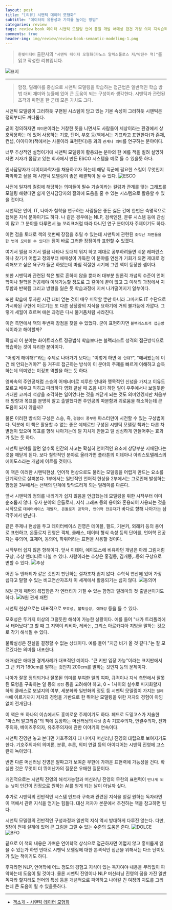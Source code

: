 ```yaml
---  
layout: post  
title: "[리뷰] 시맨틱 데이터 모형화"  
subtitle: "데이터의 유용성과 가치를 높이는 방법"  
categories: review  
tags: review book 데이터 시맨틱 모델링 언어 품질 개발 애매성 편견 가정 의미 지식습득 조직 전략 딜레마     
comments: true  
header-img: img/review/review-book-semantic-modeling-1.png
---  
```

  
> `한빛미디어` 출판사의 `"시맨틱 데이터 모형화(파노스 알렉소풀로스 저/박진수 역)"`를 읽고 작성한 리뷰입니다.  

![표지](https://telegeam.github.io/assets/img/review/review-book-semantic-modeling-1.png)  

---

> 함정, 딜레마를 중심으로 시맨틱 모델링을 학습하는 접근법은 일반적인 학습 방법 대비 재미와 능률에 있어 큰 도움이 되는 구성이라 생각한다. 시맨틱과 관련된 조각과 파편을 한 군데 모은 가치도 크다.

시맨틱 모델링이 그러하듯 구현된 시스템이 담고 있는 기본 속성이 그러하듯 시맨틱은 정의부터도 까다롭다. 

굳이 정의하자면 `의미론`이라는 거창한 뜻을 니면서도 사람들이 세상이라는 환경에서 상호작용하는 데 있어 사용하는 기호, 단어, 부호 등(책에서는 기표라고 표현한다)과 존재, 컨셉, 아이디어(책에서는 사물이라 표현한다)등 과의 `관계나 의미`를 연구하는 분야이다.

너무 추상적인 설명이기에 시맨틱 모델링이 활용되는 분야의 한 예를 책을 빌려 설명하자면 저자가 몸담고 있는 회사에서 만든 ESCO 시스템을 예로 들 수 있을듯 하다. 

인사담당자가 데이터과학자를 채용하고자 하는데 해당 직군에 필요한 스킬이 무엇인지 파악하고 싶을 때 시맨틱 모델링이 좋은 해결책이 될 수 있다. 
![ESCO](https://telegeam.github.io/assets/img/review/review-book-semantic-modeling-2.png)  

사전에 일자리 컬럼에 해당하는 의미들이 필수 기술이라는 컬럼과 관계를 맺는 그래프를 모델링 해왔다면 쉽게 인사담당자의 질의에 도움을 줄 수 있는 시스템으로 활용할 수 있을 것이다.

시맨틱은 언어, IT, 나아가 철학을 연구하는 사람들은 좋든 싫든 간에 한번은 숙명적으로 접해온 지식 분야이기도 하다. 나 같은 경우에는 NLP, 검색엔진, 분류 시스템 등에 관심이 많고 그 분야를 다루면서 늘 꼬리표처럼 따라 다니던 연구 분야이자 주제이기도 하다. 

이런 점을 토대로 책의 첫번째 장점을 추릴 수 있는데 시맨틱에 관련된 `조각난 파편들을 한 번에 모아볼 수 있다`는 점이 바로 그러한 장점이라 표현할 수 있겠다.

여기서 찔끔 저기서 찔끔 나타나 도대체 뭐지 하고 제대로 공부하려들면 쉬운 레퍼런스 하나 찾기가 어렵고 정의부터 애매성이 가득한 이 분야를 언젠가 기회가 되면 제대로 정리해보고 싶은 욕구가 들곤 하였는데 마침 적절한 시기에 그런 책이 등장한 셈이다. 

또한 시맨틱과 관련된 책은 별로 흔하지 않을 뿐더러 대부분 원론적 개념의 수준이 언어학이나 철학을 전공해야 이해가능할 정도로 그 깊이에 끝이 없고 그 이해의 과정에서 지루함과 반복됨 그리고 방향을 잃은 듯 학습과정에 지쳐 나가떨어지기 일쑤이다. 

또한 학습에 투자한 시간 대비 얻는 것이 매우 미약할 뿐만 아니라 그마저도 IT 수단으로 가시화된 구현에 이르기는 또 다른 상당량의 지식을 요하기에 거의 불가능에 가깝다. 그렇게 세월이 흐르며 애쓴 과정은 다시 물거품처럼 사라진다. 

이런 측면에서 책의 두번째 장점을 찾을 수 있었다. 굳이 표현하자면 `블랙리스트적 접근방`식이라고 해야할까?

확실히 이 분야는 화이트리스트 정공법식 학습보다는 블랙리스트 성격의 접근방식으로 학습하는 것이 유리한 분야이다. 

"어떻게 해야해?"라는 주제로 나아가기 보다는 "이렇게 하면 `왜 안돼`?", "애써봤는데 이건 왜 안되는거야?" 등 거꾸로 접근하는 방식이 이 분야의 주제를 빠르게 이해하고 습득하는데 의미있는 이정표 역할을 하는 듯 하다. 

영화속의 주인공처럼 스승의 어깨너머로 지루한 인내와 맹목적인 신념을 가지고 이유도 모르고 배우고 익히고 따라하다 영화 끝날 때 즈음 내가 하던 일이 우주에서나 보일듯한 거대한 코끼리 석상을 조각하는 일이었다는 것을 깨닫게 되는 것도 의미있겠지만 처음부터 방향과 목표를 분명히 알고 출발했다면 주인공의 따분함과 괴로움을 해소하는데 큰 도움이 되지 않을까?

물론 이러한 방식의 구성은 스승, 즉, `경험이 풍부한` 마스터만이 시전할 수 있는 구성법이다. 덕분에 이 책은 활용할 수 없는 좋은 예제로만 구성된 시맨틱 모델링 책과는 다른 차별점이 있으며 목표를 향해 나아가는데 덜 지치게 만들고 덜 심심하게 만들어주는 효과가 있는 듯 하다. 

시맨틱 분야를 알면 알수록 인간의 사고는 확실히 언어적인 요소에 상당부분 지배된다는 것을 깨닫게 된다. 보다 철학적인 분야로 올라가면 플라톤의 이데아나 아리스토텔레스의 에이도스라는 개념에 이르를 것이다. 

이 책은 이러한 시맨틱현상, 언어적 현상으로도 불리는 모델링을 어렵게 만드는 요소를 단계적으로 살펴본다. 1부에서는 일반적인 언어적 현상을 2부에서는 그로인해 발생하는 함정을 3부에서는 선택의 단계에 맞닥드리게 되는 딜레마를 다룬다. 

앞서 시맨틱의 정의를 내리기가 쉽지 않음을 언급했는데 모델링을 위한 시작부터 이미 순조롭지 않다. 유사 분야의 온톨로지, 지식 그래프 등의 용어와 혼용되어 사용되는 것을 시작으로 `데이터베이스 개발자, 온톨로지 공학자, 언어학 전공자`가 바다로 향해 나아가는 삼각주에서 만난다.

같은 주제나 현상을 두고 데이터베이스 진영은 테이블, 필드, 기본키, 외래키 등의 용어로 표현하고, 온톨로지 진영은 객체, 클래스, 데이터 형식 속성 등의 단어를, 언어학 전공자는 유의어, 표제어, 동의어, 하위어라는 표현을 사용할 것이다. 

시작부터 쉽지 않은 항해이다. 앞서 이데아, 에이도스에 비유하던 개념은 아래 그림처럼 구상, 추상 엔터티로 나뉠 수 있다. 사람이라는 추상은 홍길동, 김개똥,..등의 구상으로 변할 수 있다. 
![추상](https://telegeam.github.io/assets/img/review/review-book-semantic-modeling-3.png)  

어떤 두 엔터티가 같은 것인지 판단하는 절차조차 쉽지 않다. 수학적 연산에 있어 가장 쉽다고 말할 수 있는 비교연산자조차 이 세계에서 활용되기는 쉽지 않다. 
![동의어](https://telegeam.github.io/assets/img/review/review-book-semantic-modeling-4.png)  

N원 관게 패턴의 복잡함은 각 엔터티가 가질 수 있는 함정과 딜레마의 첫 출발선이기도 하다.
![N원 관게 패턴](https://telegeam.github.io/assets/img/review/review-book-semantic-modeling-7.png)  

시맨틱 현상으로는 대표적으로 `모호성, 불확실성, 애매성` 등을 들 수 있다.

모호성은 두가지 이상의 그럴듯한 해석이 가능한 상황이다. 예를 들어 "내가 트리폴리에서 태어났다"고 할 때 그 지역이 리비아, 레바논, 그리스 아르카디아 지방을 말하는 것으로 각기 해석될 수 있다. 

불확실성은 진실을 결정할 수 없는 상태이다. 예를 들어 "지금 비가 올 것 같다."는 잘 모르겠다는 의미를 내포한다. 

애매성은 애매한 경계사례가 대표적인 예이다. "큰 키만 입장 가능"이라는 표지판에서 그 큰 키가 180cm를 말하는 것인지 200cm를 말하는 것인지 등의 문제이다.

나아가 잘못 정의되거나 잘못된 의미를 부여한 일의 여파, 규격이나 지식 측면에서 잘못된 모형을 구축하는 일 등의 `함정` 등을 고려해야 하고, 0 ~ 1사이의 실수로 피지화할지 하위 클래스로 보낼지의 여부, 세분화와 일반화의 정도 등 시맨틱 모델링이 가지는 `딜레마`에 이르기까지 저자의 경험을 기반으로 한 뛰어난 모델링을 위한 저자의 경험이 아낌없이 전개된다. 

이 책은 또 하나의 이슈에서도 흥미로운 주제이기도 하다. 페드로 도밍고스가 저술한 "마스터 알고리즘"의 책에 등장하는 머신러닝의 `다섯` 종족 기호주의자, 연결주의자, 진화주의자, 베이즈주의자, 유추주의자에 관한 이야기의 연속이다.

시맨틱 진영만 놓고 본다면 기호주의자 대 나머지 머신러닝 진영의 대립으로 보여지기도 한다. 기호주의자의 의미론, 분류, 추론, 의미 연결 등의 아이디어는 시맨틱 진영에 고스란히 녹아있다.

반면 다른 머신러닝 진영은 알파고가 보여준 무한에 가까운 표현력에 가능성을 건다. 확실한 것은 무엇이 더 뛰어난가의 질문은 우매한 질문이다.

개인적으로는 시맨틱 진영의 해석가능함과 머신러닝 진영의 무한의 표현력이 `만나게 되는 날`이 인간이 진정으로 원하는 AI를 얻게 되는 날이 아닐까 싶다.

추가로 시맨틱의 전반적인 시스템 인프라 구축과 관련된 지식을 얻길 원하는 독자라면 이 책에서 관련 지식을 얻기는 힘들다. 대신 저자가 본문에서 추천하는 책을 참고하면 된다. 

시맨틱 모델링의 전반적인 구성과정과 일반적 지식 역시 방대하게 다루진 않는다. 다만, 5장이 전체 설계에 있어 큰 그림을 그릴 수 있는 수준의 도움은 준다. 
![DOLCE](https://telegeam.github.io/assets/img/review/review-book-semantic-modeling-5.png)  
![BFO](https://telegeam.github.io/assets/img/review/review-book-semantic-modeling-6.png)  

끝으로 이 책의 내용은 가벼운 언어학적 상식으로 접근하자면 어렵지 않고 흥미롭게 읽을 수 있는가 하면 반대로 시맨틱 모델링에 대한 본격적인 접근을 위해서는 다소 난이도가 있는 책이기도 하디.

후자라면 NLP, 언어학에 어느 정도의 경험고 지식이 있는 독자여야 내용을 무리없이 파악하는데 도움이 될 것이다. 물론 시맨틱 진영이나 NLP 머신러닝 진영의 꿈을 가진 일반 독자라 할지라도 언어의 특성 등을 개념적으로 파악하고 나아갈 긴 여정의 지도를 그리는데 큰 도움이 될 수 있을듯하다.

---

* [책소개 - 시맨틱 데이터 모형화](http://www.yes24.com/Product/Goods/107993394)
